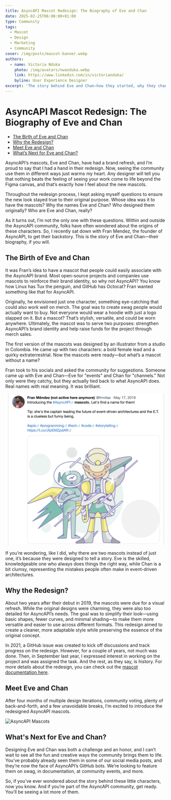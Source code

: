 ```yaml
---
title: AsyncAPI Mascot Redesign: The Biography of Eve and Chan
date: 2025-02-25T06:00:00+01:00
type: Community
tags:
  - Mascot
  - Design
  - Marketing
  - Community
cover: /img/posts/mascot-banner.webp
authors:
  - name: Victoria Nduka
    photo: /img/avatars/nwanduka.webp
    link: https://www.linkedin.com/in/victorianduka/
    byline: User Experience Designer
excerpt: 'The story behind Eve and Chan—how they started, why they changed, and where they’re headed next.'
---
```


# AsyncAPI Mascot Redesign: The Biography of Eve and Chan

- [The Birth of Eve and Chan](#the-birth-of-eve-and-chan)
- [Why the Redesign?](#why-the-redesign)
- [Meet Eve and Chan](#meet-eve-and-chan)
- [What’s Next for Eve and Chan?](#whats-next-for-eve-and-chan)

AsyncAPI’s mascots, Eve and Chan, have had a brand refresh, and I’m proud to say that I had a hand in their redesign. Now, seeing the community use them in different ways just warms my heart. Any designer will tell you that nothing beats the feeling of seeing your work come to life beyond the Figma canvas, and that’s exactly how I feel about the new mascots.

Throughout the redesign process, I kept asking myself questions to ensure the new look stayed true to their original purpose. Whose idea was it to have the mascots? Why the names Eve and Chan? Who designed them originally? Who are Eve and Chan, really?

As it turns out, I’m not the only one with these questions. Within and outside the AsyncAPI community, folks have often wondered about the origins of these characters. So, I recently sat down with Fran Mendez, the founder of AsyncAPI, to get their backstory. This is the story of Eve and Chan—their biography, if you will.


## The Birth of Eve and Chan

It was Fran’s idea to have a mascot that people could easily associate with the AsyncAPI brand. Most open-source projects and companies use mascots to reinforce their brand identity, so why not AsyncAPI? You know how Linux has Tux the penguin, and GitHub has Octocat? Fran wanted something like that for AsyncAPI.

Originally, he envisioned just one character, something eye-catching that could also work well on merch. The goal was to create swag people would actually want to buy. Not everyone would wear a hoodie with just a logo slapped on it. But a mascot? That’s stylish, versatile, and could be worn anywhere.
Ultimately, the mascot was to serve two purposes: strengthen AsyncAPI’s brand identity and help raise funds for the project through merch sales.

The first version of the mascots was designed by an illustrator from a studio in Colombia. He came up with two characters: a bold female lead and a quirky extraterrestrial. Now the mascots were ready—but what’s a mascot without a name?

Fran took to his socials and asked the community for suggestions. Someone came up with Eve and Chan—Eve for "events" and Chan for "channels." Not only were they catchy, but they actually tied back to what AsyncAPI does. Real names with real meaning. It was brilliant.


![Poll for mascot name suggestions][poll]


If you’re wondering, like I did, why there are two mascots instead of just one, it’s because they were designed to tell a story. Eve is the skilled, knowledgeable one who always does things the right way, while Chan is a bit clumsy, representing the mistakes people often make in event-driven architectures.


## Why the Redesign?

About two years after their debut in 2019, the mascots were due for a visual refresh. While the original designs were charming, they were also too detailed for AsyncAPI’s needs. The goal was to simplify their look—using basic shapes, fewer curves, and minimal shading—to make them more versatile and easier to use across different formats. This redesign aimed to create a cleaner, more adaptable style while preserving the essence of the original concept.

In 2021, a GitHub issue was created to kick off discussions and track progress on the redesign. However, for a couple of years, not much was done. Then, in September last year, I expressed interest in working on the project and was assigned the task. And the rest, as they say, is history. For more details about the redesign, you can check out the [mascot documentation here](https://github.com/asyncapi/brand/blob/e17f6bb7f877d9ae28bb9014a0f9763544f73350/illustrations/mascots/README.md).


## Meet Eve and Chan

After four months of multiple design iterations, community voting, plenty of back-and-forth, and a few unavoidable breaks, I’m excited to introduce the redesigned AsyncAPI mascots.


![AsyncAPI Mascots][mascots]


## What's Next for Eve and Chan?

Designing Eve and Chan was both a challenge and an honor, and I can’t wait to see all the fun and creative ways the community brings them to life. You’ve probably already seen them in some of our social media posts, and they’re now the face of AsyncAPI’s GitHub bots. We’re looking to feature them on swag, in documentation, at community events, and more.

So, if you’ve ever wondered about the story behind these little characters, now you know. And if you’re part of the AsyncAPI community, get ready. You’ll be seeing a lot more of them.

[poll]: /public/img/posts/mascot-poll.webp "Poll for mascot name suggestions"

[mascots]: /public/img/posts/mascots.webp "AsyncAPI Mascots"